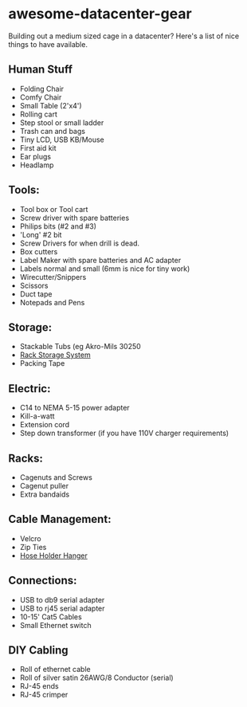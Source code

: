 # awesome-datacenter-gear
Building out a medium sized cage in a datacenter? 
Here's a list of nice things to have available.

## Human Stuff
* Folding Chair
* Comfy Chair
* Small Table (2'x4')
* Rolling cart
* Step stool or small ladder
* Trash can and bags
* Tiny LCD, USB KB/Mouse
* First aid kit
* Ear plugs
* Headlamp

## Tools:
* Tool box or Tool cart
* Screw driver with spare batteries
* Philips bits (#2 and #3)
* 'Long' #2 bit
* Screw Drivers for when drill is dead.
* Box cutters
* Label Maker with spare batteries and AC adapter
* Labels normal and small (6mm is nice for tiny work)
* Wirecutter/Snippers
* Scissors
* Duct tape
* Notepads and Pens

## Storage:
* Stackable Tubs (eg Akro-Mils 30250
* [Rack Storage System](https://www.amazon.com/gp/product/B001O4A42K/ref=oh_aui_detailpage_o06_s02?ie=UTF8&psc=1)
* Packing Tape

## Electric:
* C14 to NEMA 5-15 power adapter
* Kill-a-watt
* Extension cord
* Step down transformer (if you have 110V charger requirements)

## Racks:
* Cagenuts and Screws
* Cagenut puller
* Extra bandaids

## Cable Management:
* Velcro
* Zip Ties
* [Hose Holder Hanger](https://www.amazon.com/gp/product/B0711LCWFV/ref=oh_aui_detailpage_o00_s01)

## Connections:
* USB to db9 serial adapter
* USB to rj45 serial adapter
* 10-15' Cat5 Cables
* Small Ethernet switch

## DIY Cabling 
* Roll of ethernet cable 
* Roll of silver satin 26AWG/8 Conductor (serial)
* RJ-45 ends
* RJ-45 crimper
